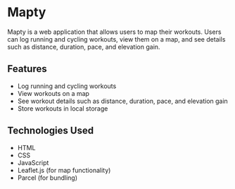 # Mapty

Mapty is a web application that allows users to map their workouts. Users can log running and cycling workouts, view them on a map, and see details such as distance, duration, pace, and elevation gain.

## Features

- Log running and cycling workouts
- View workouts on a map
- See workout details such as distance, duration, pace, and elevation gain
- Store workouts in local storage

## Technologies Used

- HTML
- CSS
- JavaScript
- Leaflet.js (for map functionality)
- Parcel (for bundling)
